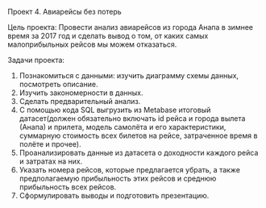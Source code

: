 ﻿Проект 4. Авиарейсы без потерь 

Цель проекта: Провести анализ авиарейсов из города Анапа в зимнее время за 2017 год и сделать вывод о том, от каких самых малоприбыльных рейсов мы можем отказаться.

Задачи проекта:
1. Познакомиться с данными: изучить диаграмму схемы данных, посмотреть описание.  
2. Изучить закономерности в данных.
3. Сделать предварительный анализ.
4. С помощью кода SQL выгрузить из Metabase итоговый датасет(должен обязательно включать id    рейса и города вылета     (Анапа) и прилета, модель самолёта и его характеристики, суммарную    стоимость всех билетов на рейсе, 
   затраченное время в полёте и прочее).
5. Проанализировать данные из датасета о доходности каждого рейса и затратах на них.
6. Указать номера рейсов, которые предлагается убрать, а также предполагаемую прибыльность этих    рейсов и среднюю      прибыльность всех рейсов.
7. Сформулировать выводы и подготовить презентацию.


